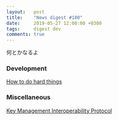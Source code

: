 ```yaml
---
layout:   post
title:    "News digest #180"
date:     2019-05-27 12:00:00 +0300
tags:     digest dev
comments: true
---
```


何とかなるよ

### Development

[How to do hard things](https://www.drmaciver.com/2019/05/how-to-do-hard-things/)

### Miscellaneous

[Key Management Interoperability Protocol](https://en.wikipedia.org/wiki/Key_Management_Interoperability_Protocol_(KMIP))
